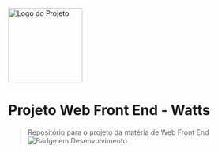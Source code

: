 <img src="https://github.com/user-attachments/assets/db71f9e2-5a66-4057-9ae3-580322013ccb" alt="Logo do Projeto" width="150" height="150" />

# Projeto Web Front End - Watts
> Repositório para o projeto da matéria de Web Front End
![Badge em Desenvolvimento](http://img.shields.io/static/v1?label=STATUS&message=EM%20DESENVOLVIMENTO&color=GREEN&style=for-the-badge)

